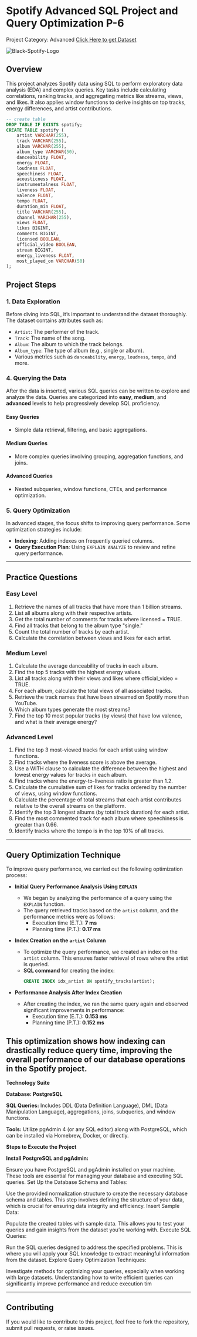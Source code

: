 # Spotify Advanced SQL Project and Query Optimization P-6
Project Category: Advanced
[Click Here to get Dataset](https://www.kaggle.com/datasets/sanjanchaudhari/spotify-dataset)

![Black-Spotify-Logo](https://github.com/user-attachments/assets/cc32572c-8348-4898-b7fd-452416920c82)

## Overview
This project analyzes Spotify data using SQL to perform exploratory data analysis (EDA) and complex queries. Key tasks include calculating correlations, ranking tracks, and aggregating metrics like streams, views, and likes. It also applies window functions to derive insights on top tracks, energy differences, and artist contributions.

```sql
-- create table
DROP TABLE IF EXISTS spotify;
CREATE TABLE spotify (
    artist VARCHAR(255),
    track VARCHAR(255),
    album VARCHAR(255),
    album_type VARCHAR(50),
    danceability FLOAT,
    energy FLOAT,
    loudness FLOAT,
    speechiness FLOAT,
    acousticness FLOAT,
    instrumentalness FLOAT,
    liveness FLOAT,
    valence FLOAT,
    tempo FLOAT,
    duration_min FLOAT,
    title VARCHAR(255),
    channel VARCHAR(255),
    views FLOAT,
    likes BIGINT,
    comments BIGINT,
    licensed BOOLEAN,
    official_video BOOLEAN,
    stream BIGINT,
    energy_liveness FLOAT,
    most_played_on VARCHAR(50)
);
```
## Project Steps

### 1. Data Exploration
Before diving into SQL, it’s important to understand the dataset thoroughly. The dataset contains attributes such as:
- `Artist`: The performer of the track.
- `Track`: The name of the song.
- `Album`: The album to which the track belongs.
- `Album_type`: The type of album (e.g., single or album).
- Various metrics such as `danceability`, `energy`, `loudness`, `tempo`, and more.

### 4. Querying the Data
After the data is inserted, various SQL queries can be written to explore and analyze the data. Queries are categorized into **easy**, **medium**, and **advanced** levels to help progressively develop SQL proficiency.

#### Easy Queries
- Simple data retrieval, filtering, and basic aggregations.
  
#### Medium Queries
- More complex queries involving grouping, aggregation functions, and joins.
  
#### Advanced Queries
- Nested subqueries, window functions, CTEs, and performance optimization.

### 5. Query Optimization
In advanced stages, the focus shifts to improving query performance. Some optimization strategies include:
- **Indexing**: Adding indexes on frequently queried columns.
- **Query Execution Plan**: Using `EXPLAIN ANALYZE` to review and refine query performance.
  
---

## Practice Questions

### Easy Level
1. Retrieve the names of all tracks that have more than 1 billion streams.
2. List all albums along with their respective artists.
3. Get the total number of comments for tracks where licensed = TRUE.
4. Find all tracks that belong to the album type "single."
5. Count the total number of tracks by each artist.
6. Calculate the correlation between views and likes for each artist.

### Medium Level
1. Calculate the average danceability of tracks in each album.
2. Find the top 5 tracks with the highest energy values.
3. List all tracks along with their views and likes where official_video = TRUE.
4. For each album, calculate the total views of all associated tracks.
5. Retrieve the track names that have been streamed on Spotify more than YouTube.
6. Which album types generate the most streams?
7. Find the top 10 most popular tracks (by views) that have low valence, and what is their average energy?

### Advanced Level
1. Find the top 3 most-viewed tracks for each artist using window functions.
2. Find tracks where the liveness score is above the average.
3. Use a WITH clause to calculate the difference between the highest and lowest energy values for tracks in each album.
4. Find tracks where the energy-to-liveness ratio is greater than 1.2.
5. Calculate the cumulative sum of likes for tracks ordered by the number of views, using window functions.
6. Calculate the percentage of total streams that each artist contributes relative to the overall streams on the platform.
7. Identify the top 3 longest albums (by total track duration) for each artist.
8. Find the most commented track for each album where speechiness is greater than 0.66.
9. Identify tracks where the tempo is in the top 10% of all tracks.

---

## Query Optimization Technique 

To improve query performance, we carried out the following optimization process:

- **Initial Query Performance Analysis Using `EXPLAIN`**
    - We began by analyzing the performance of a query using the `EXPLAIN` function.
    - The query retrieved tracks based on the `artist` column, and the performance metrics were as follows:
        - Execution time (E.T.): **7 ms**
        - Planning time (P.T.): **0.17 ms**

- **Index Creation on the `artist` Column**
    - To optimize the query performance, we created an index on the `artist` column. This ensures faster retrieval of rows where the artist is queried.
    - **SQL command** for creating the index:
      ```sql
      CREATE INDEX idx_artist ON spotify_tracks(artist);
      ```
- **Performance Analysis After Index Creation**
    - After creating the index, we ran the same query again and observed significant improvements in performance:
        - Execution time (E.T.): **0.153 ms**
        - Planning time (P.T.): **0.152 ms**
     
This optimization shows how indexing can drastically reduce query time, improving the overall performance of our database operations in the Spotify project.
---
**Technology Suite**

**Database: PostgreSQL**

**SQL Queries:** Includes DDL (Data Definition Language), DML (Data Manipulation Language), aggregations, joins, subqueries, and window functions.

**Tools:** Utilize pgAdmin 4 (or any SQL editor) along with PostgreSQL, which can be installed via Homebrew, Docker, or directly.

**Steps to Execute the Project**

**Install PostgreSQL and pgAdmin:**

Ensure you have PostgreSQL and pgAdmin installed on your machine. These tools are essential for managing your database and executing SQL queries.
Set Up the Database Schema and Tables:

Use the provided normalization structure to create the necessary database schema and tables. This step involves defining the structure of your data, which is crucial for ensuring data integrity and efficiency.
Insert Sample Data:

Populate the created tables with sample data. This allows you to test your queries and gain insights from the dataset you’re working with.
Execute SQL Queries:

Run the SQL queries designed to address the specified problems. This is where you will apply your SQL knowledge to extract meaningful information from the dataset.
Explore Query Optimization Techniques:

Investigate methods for optimizing your queries, especially when working with large datasets. Understanding how to write efficient queries can significantly improve performance and reduce execution tim

---

## Contributing
If you would like to contribute to this project, feel free to fork the repository, submit pull requests, or raise issues.
